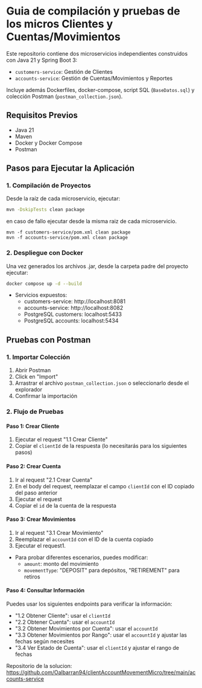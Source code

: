 # Guia de compilación y pruebas de los micros Clientes y Cuentas/Movimientos

Este repositorio contiene dos microservicios independientes construidos con Java 21 y Spring Boot 3:

- `customers-service`: Gestión de Clientes
- `accounts-service`: Gestión de Cuentas/Movimientos y Reportes

Incluye además Dockerfiles, docker-compose, script SQL (`BaseDatos.sql`) y colección Postman (`postman_collection.json`).

## Requisitos Previos
- Java 21
- Maven
- Docker y Docker Compose
- Postman

## Pasos para Ejecutar la Aplicación
### 1. Compilación de Proyectos
Desde la raíz de cada microservicio, ejecutar:
``` bash
mvn -DskipTests clean package
```
en caso de fallo ejecutar desde la misma raiz de cada microservicio.

```
mvn -f customers-service/pom.xml clean package
mvn -f accounts-service/pom.xml clean package
```

### 2. Despliegue con Docker
Una vez generados los archivos .jar, desde la carpeta padre del proyecto ejecutar:

``` bash
docker compose up -d --build
```

- Servicios expuestos:
  - customers-service: http://localhost:8081
  - accounts-service: http://localhost:8082
  - PostgreSQL customers: localhost:5433
  - PostgreSQL accounts: localhost:5434

## Pruebas con Postman
### 1. Importar Colección
1. Abrir Postman
2. Click en "Import"
3. Arrastrar el archivo `postman_collection.json` o seleccionarlo desde el explorador
4. Confirmar la importación

### 2. Flujo de Pruebas
#### Paso 1: Crear Cliente
1. Ejecutar el request "1.1 Crear Cliente"
2. Copiar el `clientId` de la respuesta (lo necesitarás para los siguientes pasos)

#### Paso 2: Crear Cuenta
1. Ir al request "2.1 Crear Cuenta"
2. En el body del request, reemplazar el campo `clientId` con el ID copiado del paso anterior
3. Ejecutar el request
4. Copiar el `id` de la cuenta de la respuesta

#### Paso 3: Crear Movimientos
1. Ir al request "3.1 Crear Movimiento"
2. Reemplazar el `accountId` con el ID de la cuenta copiado
3. Ejecutar el request1.
  - Para probar diferentes escenarios, puedes modificar:
    - `amount`: monto del movimiento
    - `movementType`: "DEPOSIT" para depósitos, "RETIREMENT" para retiros

#### Paso 4: Consultar Información
Puedes usar los siguientes endpoints para verificar la información:
- "1.2 Obtener Cliente": usar el `clientId`
- "2.2 Obtener Cuenta": usar el `accountId`
- "3.2 Obtener Movimientos por Cuenta": usar el `accountId`
- "3.3 Obtener Movimientos por Rango": usar el `accountId` y ajustar las fechas según necesites
- "3.4 Ver Estado de Cuenta": usar el `clientId` y ajustar el rango de fechas


Repositorio de la solucion: https://github.com/Oalbarran94/clientAccountMovementMicro/tree/main/accounts-service


